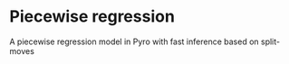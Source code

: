 # Piecewise regression

A piecewise regression model in Pyro with fast inference based on split-moves
